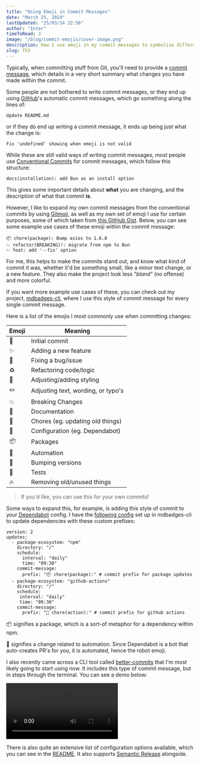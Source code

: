 ```yaml
---
title: "Using Emoji in Commit Messages"
date: "March 25, 2024"
lastUpdated: "25/03/24 22:56"
author: "Inter"
timeToRead: 3
image: "/blog/commit-emojis/cover-image.png"
description: How I use emoji in my commit messages to symbolize different things.
slug: fh3
---
```


Typically, when committing stuff from Git, you'll need to provide a [commit message](https://git-scm.com/docs/git-commit#Documentation/git-commit.txt--cltcommitgt), which details in a very short summary what changes you have made within the commit.

Some people are not bothered to write commit messages, or they end up using [GitHub](https://github.com)'s automatic commit messages, which go something along the lines of:

```
Update README.md
```

or if they do end up writing a commit message, it ends up being just what the change is:

```
Fix 'undefined' showing when emoji is not valid
```

While these are still valid ways of writing commit messages, most people use [Conventional Commits](https://www.conventionalcommits.org/en/v1.0.0/) for commit messages, which follow this structure:

```
docs(installation): add Bun as an install option
```

This gives some important details about **what** you are changing, and the description of what that commit **is**.

However, I like to expand my own commit messages from the conventional commits by using [Gitmoji](https://gitmoji.dev/), as well as my own set of emoji I use for certain purposes, some of which taken from [this GitHub Gist](https://gist.github.com/parmentf/035de27d6ed1dce0b36a). Below, you can see some example use cases of these emoji within the commit message:

```
📦 chore(package): Bump axios to 1.6.8
💥 refactor(BREAKING)!: migrate from npm to Bun
✨ feat: add '--fix' option
```

For me, this helps to make the commits stand out, and know what kind of commit it was, whether it'd be something small, like a minor text change, or a new feature. They also make the project look less *"bland"* (no offense) and more colorful.

If you want more example use cases of these, you can check out my project, [mdbadges-cli](https://github.com/inttter/mdbadges-cli/commits/main/), where I use this style of commit message for every single commit message.

Here is a list of the emojis I most commonly use when committing changes:

| Emoji  | Meaning |
| ------ | ------- |
| 🎉 | Initial commit |
| ✨ | Adding a new feature |
| 🐛 | Fixing a bug/issue |
| ♻️ | Refactoring code/logic |
| 💄 | Adjusting/adding styling |
| ✏️ | Adjusting text, wording, or typo's |
| 💥 | Breaking Changes |
| 📝 | Documentation |
| 🧹 | Chores (eg. updating old things) |
| 👷 | Configuration (eg. Dependabot) |
| 📦 | Packages |
| 🤖 | Automation |
| 🔖 | Bumping versions |
| 🧪 | Tests |
| 🔥 | Removing old/unused things |

> If you'd like, you can use this for your own commits!

Some ways to expand this, for example, is adding this style of commit to your [Dependabot](https://github.com/dependabot) config. I have the [following config](https://github.com/inttter/mdbadges-cli/blob/main/.github/dependabot.yml) set up in mdbadges-cli to update dependencies with these custom prefixes:

```
version: 2
updates:
  - package-ecosystem: "npm"
    directory: "/"
    schedule:
      interval: "daily"
      time: "09:30"
    commit-message:
      prefix: "📦 chore(package):" # commit prefix for package updates
  - package-ecosystem: "github-actions"
    directory: "/"
    schedule:
     interval: "daily"
     time: "09:30"
    commit-message:
      prefix: "🤖 chore(action):" # commit prefix for github actions
```

📦 signifies a package, which is a sort-of metaphor for a dependency within npm.

🤖 signifies a change related to automation. Since Dependabot is a bot that auto-creates PR's for you, it is automated, hence the robot emoji.

I also recently came across a CLI tool called [better-commits](https://github.com/Everduin94/better-commits) that I'm most likely going to start using now. It includes this type of commit message, but in steps through the terminal. You can see a demo below:

<video src="https://github.com/Everduin94/better-commits/assets/14320878/8fb15d46-17c4-4e5d-80d9-79abe0a2a00a" controls></video>

There is also quite an extensive list of configuration options available, which you can see in the [README](https://github.com/Everduin94/better-commits). It also supports [Semantic Release](https://github.com/semantic-release/semantic-release) alongside.